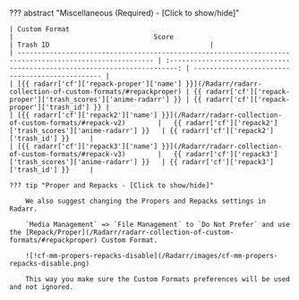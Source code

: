 ??? abstract "Miscellaneous (Required) - [Click to show/hide]"

    | Custom Format                                                                                            |                                   Score                                    | Trash ID                                        |
    | -------------------------------------------------------------------------------------------------------- | :------------------------------------------------------------------------: | ----------------------------------------------- |
    | [{{ radarr['cf']['repack-proper']['name'] }}](/Radarr/radarr-collection-of-custom-formats/#repackproper) | {{ radarr['cf']['repack-proper']['trash_scores']['anime-radarr'] }} | {{ radarr['cf']['repack-proper']['trash_id'] }} |
    | [{{ radarr['cf']['repack2']['name'] }}](/Radarr/radarr-collection-of-custom-formats/#repack-v2)        |   {{ radarr['cf']['repack2']['trash_scores']['anime-radarr'] }}   | {{ radarr['cf']['repack2']['trash_id'] }}     |
    | [{{ radarr['cf']['repack3']['name'] }}](/Radarr/radarr-collection-of-custom-formats/#repack-v3)        |   {{ radarr['cf']['repack3']['trash_scores']['anime-radarr'] }}   | {{ radarr['cf']['repack3']['trash_id'] }}     |

    ??? tip "Proper and Repacks - [Click to show/hide]"

        We also suggest changing the Propers and Repacks settings in Radarr.

        `Media Management` => `File Management` to `Do Not Prefer` and use the [Repack/Proper](/Radarr/radarr-collection-of-custom-formats/#repackproper) Custom Format.

        ![!cf-mm-propers-repacks-disable](/Radarr/images/cf-mm-propers-repacks-disable.png)

        This way you make sure the Custom Formats preferences will be used and not ignored.
